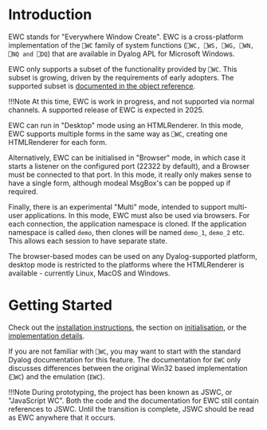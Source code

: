 # Introduction

EWC stands for "Everywhere Window Create". EWC is a cross-platform implementation of the `⎕WC` family of system functions
(`⎕WC, ⎕WS, ⎕WG, ⎕WN, ⎕NQ and ⎕DQ`) that are available in Dyalog APL
for Microsoft Windows.

EWC only supports a subset of the functionality provided by `⎕WC`.
This subset is growing, driven by the requirements of early adopters.
The supported subset is [documented in the object reference](ObjectRef/Classes.md).

!!!Note
     At this time, EWC is work in progress, and not supported via 
     normal channels. A supported release of EWC is expected in 2025.

EWC can run in "Desktop" mode using an HTMLRenderer. In this mode, EWC supports multiple forms in the same way as `⎕WC`, creating one HTMLRenderer for each form.

Alternatively, EWC can be initialised in "Browser" mode, in which case it starts a listener on the configured port (22322 by default), and a Browser must be connected to that port. In this mode, it really only makes sense to have a single form, although modeal MsgBox's can be
popped up if required.

Finally, there is an experimental "Multi" mode, intended to support 
multi-user applications. In this mode, EWC must also be used via browsers. 
For each connection, the application namespace is cloned.
If the application namespace is called `demo`, then clones will be named
`demo_1`, `demo_2` etc. This allows each session to have separate state.

The browser-based modes can be used on any Dyalog-supported platform,
desktop mode is restricted to the platforms where the HTMLRenderer is
available - currently Linux, MacOS and Windows.

# Getting Started

Check out the [installation instructions](Usage/Installation.md), the section on
[initialisation](Usage/Initialisation.md), or the [implementation details](Discussion/TechDetails.md).

If you are not familiar with `⎕WC`, you may want to start with the standard Dyalog
documentation for this feature. The documentation for `EWC` only discusses differences
between the original Win32 based implementation (`⎕WC`) and the emulation (`EWC`).

!!!Note
     During prototyping, the project has been known as JSWC, or "JavaScript WC". 
     Both the code and the documentation for EWC still contain references to JSWC.
     Until the transition is complete, JSWC should be read as EWC anywhere that it occurs.
     